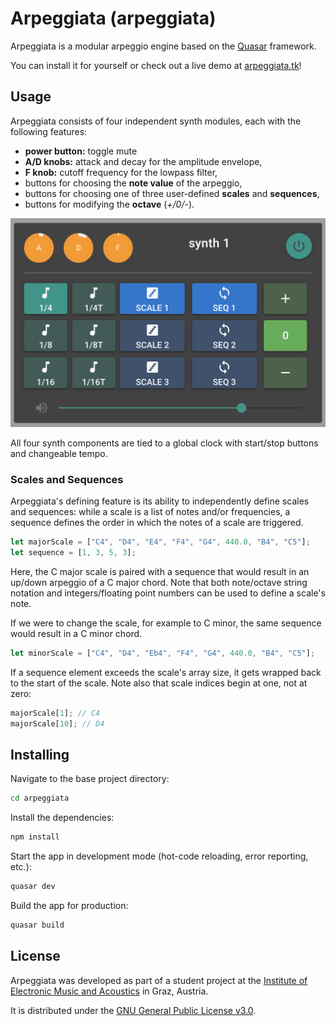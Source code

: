 # Arpeggiata (arpeggiata)

Arpeggiata is a modular arpeggio engine based on the
[Quasar](https://quasar.dev/) framework.

You can install it for yourself or check out a live demo at
[arpeggiata.tk](http://arpeggiata.tk/)!

## Usage

Arpeggiata consists of four independent synth modules, each with the following features:

- **power button:** toggle mute
- **A/D knobs:** attack and decay for the amplitude envelope,
- **F knob:** cutoff frequency for the lowpass filter,
- buttons for choosing the **note value** of the arpeggio,
- buttons for choosing one of three user-defined **scales** and **sequences**,
- buttons for modifying the **octave** (_+/0/-_).

![synth](images/synth.png)

All four synth components are tied to a global clock with start/stop buttons and
changeable tempo.

### Scales and Sequences

Arpeggiata's defining feature is its ability to independently define scales and
sequences: while a scale is a list of notes and/or frequencies, a sequence
defines the order in which the notes of a scale are triggered.

```javascript
let majorScale = ["C4", "D4", "E4", "F4", "G4", 440.0, "B4", "C5"];
let sequence = [1, 3, 5, 3];
```

Here, the C major scale is paired with a sequence that would result in an
up/down arpeggio of a C major chord. Note that both note/octave string notation
and integers/floating point numbers can be used to define a scale's note.

If we were to change the scale, for example to C minor, the same sequence would
result in a C minor chord.

```javascript
let minorScale = ["C4", "D4", "Eb4", "F4", "G4", 440.0, "B4", "C5"];
```

If a sequence element exceeds the scale's array size, it gets wrapped back to
the start of the scale. Note also that scale indices begin at one, not at zero:

```javascript
majorScale[1]; // C4
majorScale[10]; // D4
```

## Installing

Navigate to the base project directory:

```bash
cd arpeggiata
```

Install the dependencies:

```bash
npm install
```

Start the app in development mode (hot-code reloading, error reporting, etc.):

```bash
quasar dev
```

Build the app for production:

```bash
quasar build
```

## License

Arpeggiata was developed as part of a student project at the [Institute of
Electronic Music and Acoustics](https://iem.kug.ac.at/) in Graz, Austria.

It is distributed under the [GNU General Public License
v3.0](https://www.gnu.org/licenses/gpl-3.0.en.html).

